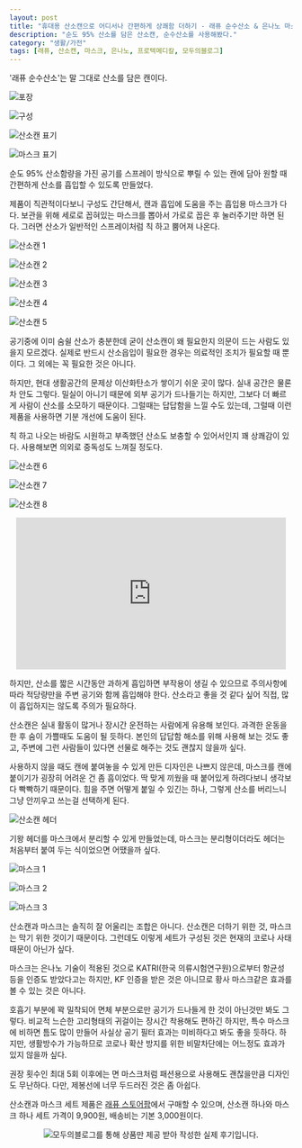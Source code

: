 ```yaml
---
layout: post
title: "휴대용 산소캔으로 어디서나 간편하게 상쾌함 더하기 - 래퓨 순수산소 & 은나노 마스크 세트"
description: "순도 95% 산소를 담은 산소캔, 순수산소를 사용해봤다."
category: "생활/가전"
tags: [래퓨, 산소캔, 마스크, 은나노, 프로텍메디칼, 모두의블로그]
---
```


'래퓨 순수산소'는
말 그대로 산소를 담은 캔이다.

![포장](https://lh3.googleusercontent.com/ovLV7EGSK7vhv21RMYvrO7eHvMFR1-ml4SLdSqeyJJCwcYZUOtH8-NUGuqyjr39k2wd_pq9hM1_iaA=s480)

![구성](https://lh3.googleusercontent.com/yo5k5VDzeocNIR2qmlxF_xDK8tzNj7SQn5NBVj46ALPyzdjw8ozNA4_xOaBvM-Lyy-vDSnUI15O4zA=s480)

![산소캔 표기](https://lh3.googleusercontent.com/qrsoV8jyrwoYQrHRi6S2qZ7HFDiWq6KPh6_h0lFke_5NPLRujowtydDQZ9pXok89iTBymWJbhLtiIw=s480)

![마스크 표기](https://lh3.googleusercontent.com/bvoNrAwbuO4MuuI83OYhCBopaxZ9PVcprPk15rAPvq0MHPHGX-8STYhoifZh1NdDu39ctH2hDfJhHQ=s480)

순도 95% 산소함량을 가진 공기를 스프레이 방식으로 뿌릴 수 있는 캔에 담아
원할 때 간편하게 산소를 흡입할 수 있도록 만들었다.

제품이 직관적이다보니 구성도 간단해서,
캔과 흡입에 도움을 주는 흡입용 마스크가 다다.
보관을 위해 세로로 꼽혀있는 마스크를 뽑아서
가로로 꼽은 후 눌러주기만 하면 된다.
그러면 산소가 일반적인 스프레이처럼 칙 하고 뿜어져 나온다.

![산소캔 1](https://lh3.googleusercontent.com/3uumlgWIvDhqFY3BiEb5tqvA1rKSEv89lpx7W_I7m142CRlf0YSKr1YE8CutvsAoGOAW4zvJgs_GDA=s480)

![산소캔 2](https://lh3.googleusercontent.com/KUu_nI3ZRFgMH9msI_SZ0y6Av_SOYT4it5UE8HYKwQs0YAN_DPH4hSUnIFcTk7NdzNQsI2i0Fp2X4g=s480)

![산소캔 3](https://lh3.googleusercontent.com/Q6rFZWi5I9tLamWkIQrL2APE80i3gnMdoxRDdBkngbonEcsLwZu8s_IAwDfEbLn8FTMYSwrcJrZhUg=s480)

![산소캔 4](https://lh3.googleusercontent.com/6fWaoioL7CiSXtcLD-ptLlStXXUIfbNxIWqWw5DSrdPSVq05zYk-gNm0IuKk07DDkwqdndhjcs4hJw=s480)

![산소캔 5](https://lh3.googleusercontent.com/yehmGTPAqRqbWTiOAkR3wGIxCFC5uBojgbtZYdodr8TCOl3GQs4w08LiDGdxCPiJ4DB911bwvbQKHg=s480)

공기중에 이미 숨쉴 산소가 충분한데 굳이 산소캔이 왜 필요한지 의문이 드는 사람도 있을지 모르겠다.
실제로 반드시 산소읍입이 필요한 경우는 의료적인 조치가 필요할 때 뿐이다.
그 외에는 꼭 필요한 것은 아니다.

하지만, 현대 생활공간의 문제상 이산화탄소가 쌓이기 쉬운 곳이 많다.
실내 공간은 물론 차 안도 그렇다.
밀실이 아니기 때문에 외부 공기가 드나들기는 하지만,
그보다 더 빠르게 사람이 산소를 소모하기 때문이다.
그럴때는 답답함을 느낄 수도 있는데,
그럴때 이런 제품을 사용하면 기분 개선에 도움이 된다.

칙 하고 나오는 바람도 시원하고
부족했던 산소도 보충할 수 있어서인지 꽤 상쾌감이 있다.
사용해보면 의외로 중독성도 느껴질 정도다.

![산소캔 6](https://lh3.googleusercontent.com/x5myFkA_6WXvh5Rl9aPYIEkw5TwFSG2u7YMMweewtZyzkD81ayuxHJYIgeppZ6Kcdc8nRsNfK-zUfQ=s480)

![산소캔 7](https://lh3.googleusercontent.com/jLJTyVFSqOCNdf2ifc3RrvJxqJt2OWFkO7j5xyYxr9OSqY5dZ1OJXhRMP1g1QlA-N_H8HKRWGJXjQg=s480)

![산소캔 8](https://lh3.googleusercontent.com/yQZYfO8EOEd6okYqBDBGES9H_NMvV-FGvhLoOE8gu5_lcVLm0HbligzHQzKmQXDm045r3rH2SfrZFA=s480)

<center><iframe width="480" height="270" src="https://www.youtube.com/embed/I0r562jJbpo" frameborder="0" allow="accelerometer; autoplay; encrypted-media; gyroscope; picture-in-picture" allowfullscreen></iframe></center>

하지만, 산소를 짧은 시간동안 과하게 흡입하면 부작용이 생길 수 있으므로
주의사항에 따라 적당량만을 주변 공기와 함께 흡입해야 한다.
산소라고 좋을 것 같다 싶어 직접, 많이 흡입하지는 않도록 주의가 필요하다.

산소캔은 실내 활동이 많거나 장시간 운전하는 사람에게 유용해 보인다.
과격한 운동을 한 후 숨이 가쁠때도 도움이 될 듯하다.
본인의 답답함 해소를 위해 사용해 보는 것도 좋고,
주변에 그런 사람들이 있다면 선물로 해주는 것도 괜찮지 않을까 싶다.

사용하지 않을 때도 캔에 붙여놓을 수 있게 만든 디자인은 나쁘지 않은데,
마스크를 캔에 붙이기가 굉장히 어려운 건 좀 흠이었다.
딱 맞게 끼웠을 때 붙어있게 하려다보니 생각보다 빡빡하기 때문이다.
힘을 주면 어떻게 붙일 수 있긴는 하나, 그렇게 산소를 버리느니 그냥 안끼우고 쓰는걸 선택하게 된다.

![산소캔 헤더](https://lh3.googleusercontent.com/BTdsbUXEX9Pzh9PjTYYwvoKjJusCTOFlFJRVwPQ9nlkhKEy4PFfnocXb2-diHLExHW8mQ184yS5s5w=s480)

기왕 헤더를 마스크에서 분리할 수 있게 만들었는데,
마스크는 분리형이더라도 헤더는 처음부터 붙여 두는 식이었으면 어땠을까 싶다.

![마스크 1](https://lh3.googleusercontent.com/7XjqIN9TNXQbLfomWSRPVbW_PhQAJkr-7nS-RCS9aETR6qYC0bh9a-thvV9nQS3WSNK8sxYG_eUsBw=s480)

![마스크 2](https://lh3.googleusercontent.com/s0by8_uXSi7vqV8QeXyHRBQVgrwNb0j-SjnrSCa8bnBNfVxNdSjGdro17oRllaP7rMHlvETTkHQWbQ=s480)

![마스크 3](https://lh3.googleusercontent.com/leNzGkfiSHI31lQFEhMDOIX0AtVLw___br_fEL3XHttzy3mxzHUgzZN84_uWZMCO23JmCofhRAzvZg=s480)

산소캔과 마스크는 솔직히 잘 어울리는 조합은 아니다.
산소캔은 더하기 위한 것, 마스크는 막기 위한 것이기 때문이다.
그런데도 이렇게 세트가 구성된 것은 현재의 코로나 사태 때문이 아닌가 싶다.

마스크는 은나노 기술이 적용된 것으로
KATRI(한국 의류시험연구원)으로부터 항균성 등을 인증도 받았다고는 하지만,
KF 인증을 받은 것은 아니므로 황사 마스크같은 효과를 볼 수 있는 것은 아니다.

호흡기 부분에 꽉 밀착되어 면체 부분으로만 공기가 드나들게 한 것이 아닌것만 봐도 그렇다.
비교적 느슨한 고리형태의 귀걸이는 장시간 착용해도 편하긴 하지만,
특수 마스크에 비하면 틈도 많이 만들어 사실상 공기 필터 효과는 미비하다고 봐도 좋을 듯하다.
하지만, 생활방수가 가능하므로 코로나 확산 방지를 위한 비말차단에는 어느정도 효과가 있지 않을까 싶다.

권장 횟수인 최대 5회 이후에는 면 마스크처럼 패션용으로 사용해도 괜찮을만큼 디자인도 무난하다.
다만, 제봉선에 너무 두드러진 것은 좀 아쉽다.

산소캔과 마스크 세트 제품은
[래퓨 스토어팜](https://smartstore.naver.com/lairpur/products/4864603013)에서 구매할 수 있으며,
산소캔 하나와 마스크 하나 세트 가격이 9,900원,
배송비는 기본 3,000원이다.



<center><img src="https://modublog.co.kr/img/sponser_img.php?mb_mb=reznoagmailcom&wr_wr=503465&bo_table=life&p_wr_wr=31101" alt="모두의블로그를 통해 상품만 제공 받아 작성한 실제 후기입니다." /></center>
